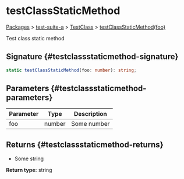 # testClassStaticMethod

[Packages](/) \> [test-suite-a](/test-suite-a/) \> [TestClass](/test-suite-a/testclass-class/) \> [testClassStaticMethod(foo)](/test-suite-a/testclass-class/testclassstaticmethod-method)

Test class static method

## Signature {#testclassstaticmethod-signature}

```typescript
static testClassStaticMethod(foo: number): string;
```

## Parameters {#testclassstaticmethod-parameters}

| Parameter | Type | Description |
| - | - | - |
| foo | number | Some number |

## Returns {#testclassstaticmethod-returns}

- Some string

**Return type:** string
